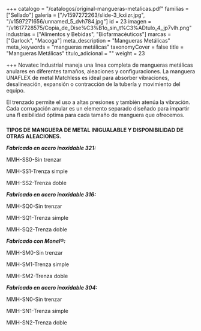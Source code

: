 +++
catalogo = "/catalogos/original-mangueras-metalicas.pdf"
familias = ["Sellado"]
galeria = ["/v1597272263/slide-3_kxiizr.jpg", "/v1597271656/unnamed_5_dvh784.jpg"]
id = 23
imagen = "/v1617728575/Copia_de_Dise%C3%B1o_sin_t%C3%ADtulo_4_jp7vlh.png"
industrias = ["Alimentos y Bebidas", "Biofarmacéuticos"]
marcas = ["Garlock", "Macoga"]
meta_description = "Mangueras Metálicas"
meta_keywords = "mangueras metálicas"
taxonomyCover = false
title = "Mangueras Metálicas"
titulo_adicional = ""
weight = 23

+++
Novatec Industrial maneja una línea completa de mangueras metálicas anulares en diferentes tamaños, aleaciones y configuraciones. La manguera UNAFLEX de metal Matchless es ideal para absorber vibraciones, desalineación, expansión o contracción de la tubería y movimiento del equipo.

El trenzado permite el uso a altas presiones y también atenúa la vibración. Cada corrugación anular es un elemento separado diseñado para impartir una fl exibilidad óptima para cada tamaño de manguera que ofrecemos.

###   
**TIPOS DE MANGUERA DE METAL INIGUALABLE Y DISPONIBILIDAD DE OTRAS ALEACIONES.**

**_Fabricado en acero inoxidable 321:_**

MMH-SS0-Sin trenzar

MMH-SS1-Trenza simple

MMH-SS2-Trenza doble

  
**_Fabricado en acero inoxidable 316:_**

MMH-SQ0-Sin trenzar 

MMH-SQ1-Trenza simple 

MMH-SQ2-Trenza doble

**_Fabricado con Monel®:_**

MMH-SM0-Sin trenzar

MMH-SM1-Trenza simple

MMH-SM2-Trenza doble

**_Fabricado en acero inoxidable 304:_**

MMH-SN0-Sin trenzar

MMH-SN1-Trenza simple

MMH-SN2-Trenza doble